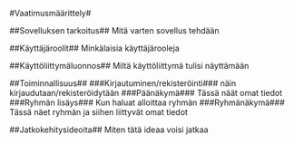 #Vaatimusmäärittely#

##Sovelluksen tarkoitus##
Mitä varten sovellus tehdään

##Käyttäjäroolit##
Minkälaisia käyttäjärooleja

##Käyttöliittymäluonnos##
Miltä käyttöliittymä tulisi näyttämään

##Toiminnallisuus##
###Kirjautuminen/rekisteröinti###
näin kirjaudutaan/rekisteröidytään
###Päänäkymä###
Tässä näät omat tiedot
###Ryhmän lisäys###
Kun haluat alloittaa ryhmän
###Ryhmänäkymä###
Tässä näet ryhmän ja siihen liittyvät omat tiedot

##Jatkokehitysideoita##
Miten tätä ideaa voisi jatkaa